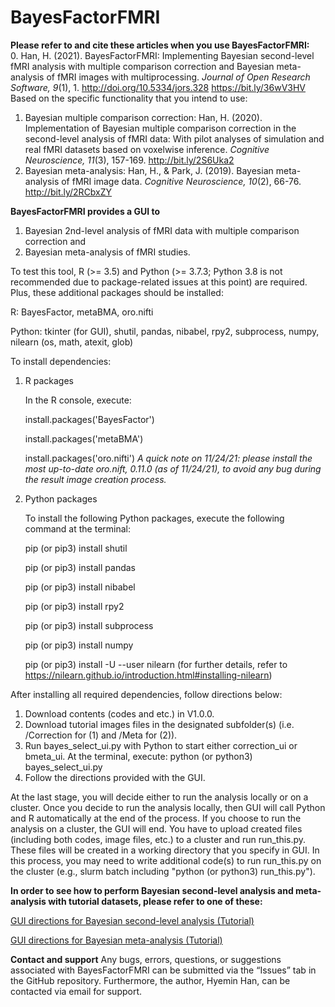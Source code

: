 # BayesFactorFMRI

<b>Please refer to and cite these articles when you use BayesFactorFMRI:</b><br />
 0. Han, H. (2021). BayesFactorFMRI: Implementing Bayesian second-level fMRI analysis with multiple comparison correction and Bayesian meta-analysis of fMRI images with multiprocessing. <i>Journal of Open Research Software, 9</i>(1), 1. http://doi.org/10.5334/jors.328 https://bit.ly/36wV3HV <br />
 Based on the specific functionality that you intend to use: <br />
 1. Bayesian multiple comparison correction: Han, H. (2020). Implementation of Bayesian multiple comparison correction in the second-level analysis of fMRI data: With pilot analyses of simulation and real fMRI datasets based on voxelwise inference. <i>Cognitive Neuroscience, 11</i>(3), 157-169. http://bit.ly/2S6Uka2
 2. Bayesian meta-analysis: Han, H., & Park, J. (2019). Bayesian meta-analysis of fMRI image data. <i>Cognitive Neuroscience, 10</i>(2), 66-76. http://bit.ly/2RCbxZY

<b>BayesFactorFMRI provides a GUI to </b>
 1. Bayesian 2nd-level analysis of fMRI data with multiple comparison correction and
 2. Bayesian meta-analysis of fMRI studies.

To test this tool, R (>= 3.5) and Python (>= 3.7.3; Python 3.8 is not recommended due to package-related issues at this point) are required. Plus, these additional packages should be installed:<p>
 R: BayesFactor, metaBMA, oro.nifti<p>
 Python: tkinter (for GUI), shutil, pandas, nibabel, rpy2, subprocess, numpy, nilearn (os, math, atexit, glob)<p>

 To install dependencies:
 1. R packages <p>
 In the R console, execute: <p>
 install.packages('BayesFactor') <p>
 install.packages('metaBMA')<p>
 install.packages('oro.nifti')  *A quick note on 11/24/21: please install the most up-to-date oro.nift, 0.11.0 (as of 11/24/21), to avoid any bug during the result image creation process.*<p>

 2. Python packages<p>
 To install the following Python packages, execute the following command at the terminal:<p>
 pip (or pip3) install shutil<p>
 pip (or pip3) install pandas<p>
 pip (or pip3) install nibabel<p>
 pip (or pip3) install rpy2<p>
 pip (or pip3) install subprocess<p>
 pip (or pip3) install numpy<p>
 pip (or pip3) install -U --user nilearn (for further details, refer to https://nilearn.github.io/introduction.html#installing-nilearn)<p>

 After installing all required dependencies, follow directions below:

 1. Download contents (codes and etc.) in V1.0.0.
 2. Download tutorial images files in the designated subfolder(s) (i.e. /Correction for (1) and /Meta for (2)).
 3. Run bayes_select_ui.py with Python to start either correction_ui or bmeta_ui. At the terminal, execute: python (or python3) bayes_select_ui.py
 4. Follow the directions provided with the GUI.

At the last stage, you will decide either to run the analysis locally or on a cluster.
Once you decide to run the analysis locally, then GUI will call Python and R automatically at the end of the process.
If you choose to run the analysis on a cluster, the GUI will end. You have to upload created files (including both codes, image files, etc.) to a cluster and run run_this.py. These files will be created in a working directory that you specify in GUI. In this process, you may need to write additional code(s) to run run_this.py on the cluster (e.g., slurm batch including "python (or python3) run_this.py").

<b> In order to see how to perform Bayesian second-level analysis and meta-analysis with tutorial datasets, please refer to one of these:</b>

[GUI directions for Bayesian second-level analysis (Tutorial)](https://github.com/hyemin-han/BayesFactorFMRI/blob/master/HowTo_2nd.md)

[GUI directions for Bayesian meta-analysis (Tutorial)](https://github.com/hyemin-han/BayesFactorFMRI/blob/master/HowTo_meta.md)

<b>Contact and support</b>
Any bugs, errors, questions, or suggestions associated with BayesFactorFMRI can be submitted via the “Issues” tab in the GitHub repository. Furthermore, the author, Hyemin Han, can be contacted via email for support.
